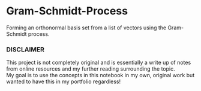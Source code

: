 # Gram-Schmidt-Process
Forming an orthonormal basis set from a list of vectors using the Gram-Schmidt process. 

### DISCLAIMER 
This project is not completely original and is essentially a write up of notes from online resources and my further reading surrounding the topic. \
My goal is to use the concepts in this notebook in my own, original work but wanted to have this in my portfolio regardless!
